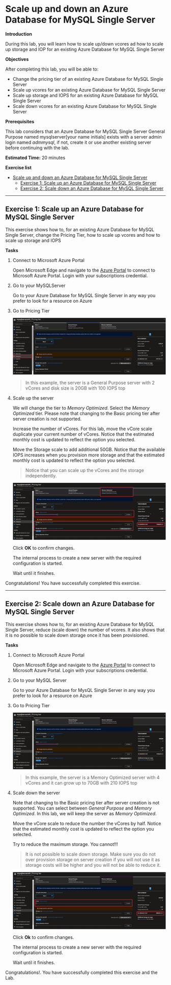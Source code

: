 # Scale up and down an Azure Database for MySQL Single Server

**Introduction**

During this lab, you will learn how to scale up/down vcores ad how to scale up storage and IOP for an existing Azure Database for MySQL Single Server

**Objectives**

After completing this lab, you will be able to: 

- Change the pricing tier of an existing Azure Database for MySQL Single Server
- Scale up vcores for an existing Azure Database for MySQL Single Server
- Scale up storage and IOPS for an existing Azure Database for MySQL Single Server
- Scale down vcores for an existing Azure Database for MySQL Single Server

**Prerequisites**

This lab considers that an Azure Database for MySQL Single Server General Purpose named mysqlserver[your name initials] exists with a server admin login named *admmysql*, if not, create it or use another existing 
server before continuing with the lab.

**Estimated Time:** 20 minutes

**Exercise list**
- [Scale up and down an Azure Database for MySQL Single Server](#scale-up-and-down-an-azure-database-for-mysql-single-server)
  - [Exercise 1: Scale up an Azure Database for MySQL Single Server](#exercise-1-scale-up-an-azure-database-for-mysql-single-server)
  - [Exercise 2: Scale down an Azure Database for MySQL Single Server](#exercise-2-scale-down-an-azure-database-for-mysql-single-server)

---

## Exercise 1: Scale up an Azure Database for MySQL Single Server

This exercise shows how to, for an existing Azure Database for MySQL Single Server, change the Pricing Tier, how to scale up vcores and how to scale up storage and IOPS

**Tasks**

1. Connect to Microsoft Azure Portal
    
   Open Microsoft Edge and navigate to the [Azure Portal](http://ms.portal.azure.com) to connect to Microsoft Azure Portal. Login with your subscriptions credential.

1. Go to your MySQLServer

   Go to your Azure Database for MySQL Single Server in any way you prefer to look for a resource on Azure

1. Go to Pricing Tier
    
   ![](Media/image0068.png)
    
   >In this example, the server is a General Purpose server with 2 vCores and disk size is 20GB with 100 IOPS top

1. Scale up the server
    
   We will change the tier to *Memory Optimized*. Select the *Memory Optimized* tier. Please note that changing to the Basic pricing tier after server creation is not supported.
       
   Increase the number of vCores. For this lab, move the vCore scale duplicate your current number of vCores. Notice that the estimated monthly cost is updated to reflect the option you selected.
   
   Move the Storage scale to add additional 50GB. Notice that the available IOPS increases when you provision more storage and that the estimated monthly cost is updated to reflect the option you selected.
    
   >Notice that you can scale up the vCores and the storage independently.
    
   ![](Media/image0069.png)
    
   Click **OK** to confirm changes.
    
   The internal process to create a new server with the required configuration is started.
    
   Wait until it finishes.

Congratulations! You have successfully completed this exercise.

---

## Exercise 2: Scale down an Azure Database for MySQL Single Server

This exercise shows how to, for an existing Azure Database for MySQL Single Server, reduce (scale down) the number of vcores. It also shows that it is no possible to scale down storage once it has been provisioned.

**Tasks**

1. Connect to Microsoft Azure Portal
    
   Open Microsoft Edge and navigate to the [Azure Portal](http://ms.portal.azure.com) to connect to Microsoft Azure Portal. Login with your subscriptions credential.

1. Go to your MySQL Server

   Go to your Azure Database for MysQL Single Server in any way you prefer to look for a resource on Azure

1. Go to Pricing Tier
    
   ![](Media/image0070.png)
    
   >In this example, the server is a Memory Optimized server with 4 vCores and it can grow up to 70GB with 210 IOPS top

1. Scale down the server
    
   Note that changing to the Basic pricing tier after server creation is not supported. You can select between *General Purpose* and *Memory Optimized*. In this lab, we will keep the server as *Memory Optimized*.
   
   Move the vCore scale to reduce the number the vCores by half. Notice that the estimated monthly cost is updated to reflect the option you selected.
    
   Try to reduce the maximum storage. You cannot!!!
    
   >It is not possible to scale down storage. Make sure you do not over provision storage on server creation if you will not use it as storage costs will be higher and you will not be able to reduce it.
    
   ![](Media/image0071.png)
    
   Click **Ok** to confirm changes.
    
   The internal process to create a new server with the required configuration is started.
    
   Wait until it finishes.

Congratulations!. You have successfully completed this exercise and the Lab.